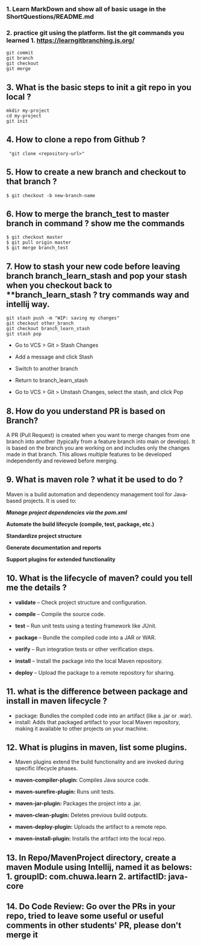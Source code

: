 ### 1. Learn MarkDown and show all of basic usage in the ShortQuestions/README.md

### 2. practice git using the platform. list the git commands you learned 1. https://learngitbranching.js.org/

```
git commit
git branch
git checkout
git merge
```

## 3. What is the basic steps to init a git repo in you local ?

```
mkdir my-project
cd my-project
git init
```

## 4. How to clone a repo from Github ?

```
 "git clone <repository-url>"
```

## 5. How to create a new branch and checkout to that branch ?

```
$ git checkout -b new-branch-name
```

## 6. How to merge the branch_test to master branch in command ? show me the commands

```
$ git checkout master
$ git pull origin master
$ git merge branch_test
```

## 7. How to stash your new code before leaving branch branch_learn_stash and pop your stash when you checkout back to \*\*branch_learn_stash ? try commands way and intellij way.

```
git stash push -m "WIP: saving my changes"
git checkout other_branch
git checkout branch_learn_stash
git stash pop
```

- Go to VCS > Git > Stash Changes

- Add a message and click Stash

- Switch to another branch

- Return to branch_learn_stash

- Go to VCS > Git > Unstash Changes, select the stash, and click Pop

## 8. How do you understand PR is based on Branch?

A PR (Pull Request) is created when you want to merge changes from one branch into another (typically from a feature branch into main or develop). It is based on the branch you are working on and includes only the changes made in that branch. This allows multiple features to be developed independently and reviewed before merging.

## 9. What is maven role ? what it be used to do ?

Maven is a build automation and dependency management tool for Java-based projects. It is used to:

**_Manage project dependencies via the pom.xml_**

**Automate the build lifecycle (compile, test, package, etc.)**

**Standardize project structure**

**Generate documentation and reports**

**Support plugins for extended functionality**

## 10. What is the lifecycle of maven? could you tell me the details ?

- **validate** – Check project structure and configuration.

- **compile** – Compile the source code.

- **test** – Run unit tests using a testing framework like JUnit.

- **package** – Bundle the compiled code into a JAR or WAR.

- **verify** – Run integration tests or other verification steps.

- **install** – Install the package into the local Maven repository.

- **deploy** – Upload the package to a remote repository for sharing.

## 11. what is the difference between package and install in maven lifecycle ?

- package: Bundles the compiled code into an artifact (like a .jar or .war).
- install: Adds that packaged artifact to your local Maven repository, making it available to other projects on your machine.

## 12. What is plugins in maven, list some plugins.

- Maven plugins extend the build functionality and are invoked during specific lifecycle phases.

- **maven-compiler-plugin:** Compiles Java source code.

- **maven-surefire-plugin:** Runs unit tests.

- **maven-jar-plugin:** Packages the project into a .jar.

- **maven-clean-plugin:** Deletes previous build outputs.

- **maven-deploy-plugin:** Uploads the artifact to a remote repo.

- **maven-install-plugin:** Installs the artifact into the local repo.

## 13. In Repo/MavenProject directory, create a maven Module using Intellij, named it as belows: 1. groupID: com.chuwa.learn 2. artifactID: java-core

## 14. Do Code Review: Go over the PRs in your repo, tried to leave some useful or useful comments in other students' PR, please don't merge it
